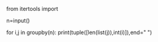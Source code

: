 from itertools import

n=input()

for i,j in groupby(n):
    print(tuple([len(list(j)),int(i)]),end=" ")
    
